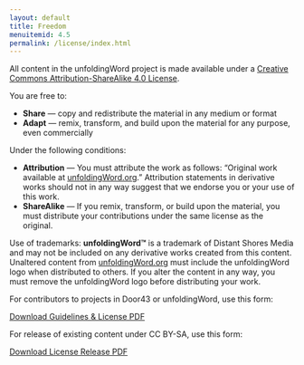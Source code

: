 ```yaml
---
layout: default
title: Freedom
menuitemid: 4.5
permalink: /license/index.html
---
```


All content in the unfoldingWord project is made available under a
[Creative Commons Attribution-ShareAlike 4.0 License](http://creativecommons.org/licenses/by-sa/4.0/).

You are free to:

-   **Share** — copy and redistribute the material in any medium or format
-   **Adapt** — remix, transform, and build upon the material for any purpose, even commercially

Under the following conditions:

-   **Attribution** — You must attribute the work as follows: “Original work available at [unfoldingWord.org](https://unfoldingword.org).”
    Attribution statements in derivative works should not in any way suggest that we endorse you or your use of this work.
-   **ShareAlike** — If you remix, transform, or build upon the material, you must distribute your contributions under
    the same license as the original.

Use of trademarks: **unfoldingWord&trade;** is a trademark of Distant Shores Media and may not be included on any derivative
works created from this content. Unaltered content from [unfoldingWord.org](https://unfoldingword.org) must include the unfoldingWord logo when
distributed to others. If you alter the content in any way, you must remove the unfoldingWord logo before distributing your work.

For contributors to projects in Door43 or unfoldingWord, use this form:

<a class="button" href="{{ '/assets/docs/legal/unfoldingWord - Guidelines & License.pdf' | prepend: site.baseurl }}">Download Guidelines & License PDF</a>

For release of existing content under CC BY-SA, use this form:

<a class="button" href="{{ '/assets/docs/legal/unfoldingWord - License Release Form.pdf' | prepend: site.baseurl }}">Download License Release PDF</a>

